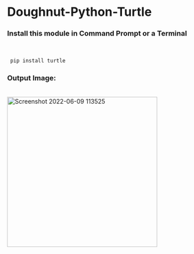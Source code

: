 # Doughnut-Python-Turtle
<h3>Install this module in Command Prompt or a Terminal</h3>
<br>

` pip install turtle`

<h3>Output Image:</h3>
<br>
<img width="350" alt="Screenshot 2022-06-09 113525" src="https://user-images.githubusercontent.com/100597998/173238875-03db733d-03f4-479b-b405-699c5407a6a0.png">
